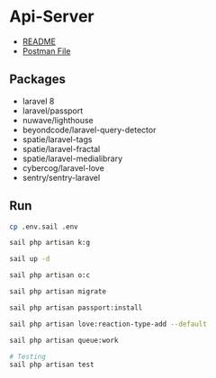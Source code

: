 # Api-Server

-   [README](document/README.md)
-   [Postman File](document)
## Packages

-   laravel 8
-   laravel/passport
-   nuwave/lighthouse
-   beyondcode/laravel-query-detector
-   spatie/laravel-tags
-   spatie/laravel-fractal
-   spatie/laravel-medialibrary
-   cybercog/laravel-love
-   sentry/sentry-laravel

## Run

```sh
cp .env.sail .env

sail php artisan k:g

sail up -d

sail php artisan o:c

sail php artisan migrate

sail php artisan passport:install

sail php artisan love:reaction-type-add --default

sail php artisan queue:work

# Testing
sail php artisan test
```
